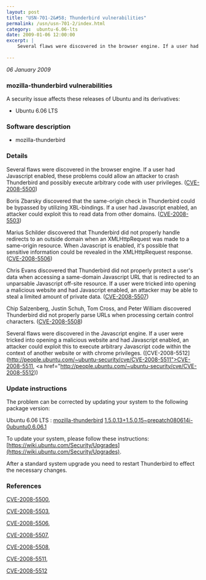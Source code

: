 ```yaml
---
layout: post
title: "USN-701-2&#58; Thunderbird vulnerabilities"
permalink: /usn/usn-701-2/index.html
category:  ubuntu-6.06-lts
date: 2009-01-06 12:00:00
excerpt: |
    Several flaws were discovered in the browser engine. If a user had Javascript enabled, these problems could allow an attacker to crash Thunderbird and possibly execute arbitrary code with user privileges. ([CVE-2008-5500](http://people.ubuntu.com/~ubuntu-security/cve/CVE-2008-5500))
    
--- 
```

 
 

*06 January 2009*

### mozilla-thunderbird vulnerabilities

A security issue affects these releases of Ubuntu and its derivatives:

* Ubuntu 6.06 LTS

### Software description

* mozilla-thunderbird 

### Details

Several flaws were discovered in the browser engine. If a user had Javascript enabled, these problems could allow an attacker to crash Thunderbird and possibly execute arbitrary code with user privileges. ([CVE-2008-5500](http://people.ubuntu.com/~ubuntu-security/cve/CVE-2008-5500))

Boris Zbarsky discovered that the same-origin check in Thunderbird could be bypassed by utilizing XBL-bindings. If a user had Javascript enabled, an attacker could exploit this to read data from other domains. ([CVE-2008-5503](http://people.ubuntu.com/~ubuntu-security/cve/CVE-2008-5503))

Marius Schilder discovered that Thunderbird did not properly handle redirects to an outside domain when an XMLHttpRequest was made to a same-origin resource. When Javascript is enabled, it&#39;s possible that sensitive information could be revealed in the XMLHttpRequest response. ([CVE-2008-5506](http://people.ubuntu.com/~ubuntu-security/cve/CVE-2008-5506))

Chris Evans discovered that Thunderbird did not properly protect a user&#39;s data when accessing a same-domain Javascript URL that is redirected to an unparsable Javascript off-site resource. If a user were tricked into opening a malicious website and had Javascript enabled, an attacker may be able to steal a limited amount of private data. ([CVE-2008-5507](http://people.ubuntu.com/~ubuntu-security/cve/CVE-2008-5507))

Chip Salzenberg, Justin Schuh, Tom Cross, and Peter William discovered Thunderbird did not properly parse URLs when processing certain control characters. ([CVE-2008-5508](http://people.ubuntu.com/~ubuntu-security/cve/CVE-2008-5508))

Several flaws were discovered in the Javascript engine. If a user were tricked into opening a malicious website and had Javascript enabled, an attacker could exploit this to execute arbitrary Javascript code within the context of another website or with chrome privileges. ([CVE-2008-5512](http://people.ubuntu.com/~ubuntu-security/cve/CVE-2008-5511">CVE-2008-5511</a>, <a href="http://people.ubuntu.com/~ubuntu-security/cve/CVE-2008-5512)) 

### Update instructions

The problem can be corrected by updating your system to the following package version:

Ubuntu 6.06 LTS
 : [mozilla-thunderbird](https://launchpad.net/ubuntu/+source/mozilla-thunderbird) <span> [1.5.0.13+1.5.0.15~prepatch080614i-0ubuntu0.6.06.1](https://launchpad.net/ubuntu/+source/mozilla-thunderbird/1.5.0.13+1.5.0.15~prepatch080614i-0ubuntu0.6.06.1) </span> 

To update your system, please follow these instructions: [https://wiki.ubuntu.com/Security/Upgrades](https://wiki.ubuntu.com/Security/Upgrades).

After a standard system upgrade you need to restart Thunderbird to effect the necessary changes. 

### References

 
 [CVE-2008-5500](http://people.ubuntu.com/~ubuntu-security/cve/CVE-2008-5500), 

 [CVE-2008-5503](http://people.ubuntu.com/~ubuntu-security/cve/CVE-2008-5503), 

 [CVE-2008-5506](http://people.ubuntu.com/~ubuntu-security/cve/CVE-2008-5506), 

 [CVE-2008-5507](http://people.ubuntu.com/~ubuntu-security/cve/CVE-2008-5507), 

 [CVE-2008-5508](http://people.ubuntu.com/~ubuntu-security/cve/CVE-2008-5508), 

 [CVE-2008-5511](http://people.ubuntu.com/~ubuntu-security/cve/CVE-2008-5511), 

 [CVE-2008-5512](http://people.ubuntu.com/~ubuntu-security/cve/CVE-2008-5512)
 

